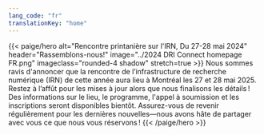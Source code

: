 ```yaml
---
lang_code: "fr"
translationKey: "home"
---
```


{{< paige/hero
    alt="Rencontre printanière sur l'IRN, Du 27-28 mai 2024"
    header="Rassemblons-nous!"
    image="../2024 DRI Connect homepage FR.png"
    imageclass="rounded-4 shadow"
    stretch=true >}}
Nous sommes ravis d'annoncer que la rencontre de l’infrastructure de recherche numérique (IRN) de cette année aura lieu à Montréal les 27 et 28 mai 2025. 
Restez à l’affût pour les mises à jour alors que nous finalisons les détails ! Des informations sur le lieu, le programme, l'appel à soumission et les inscriptions seront disponibles bientôt. Assurez-vous de revenir régulièrement pour les dernières nouvelles—nous avons hâte de partager avec vous ce que nous vous réservons ! 
{{< /paige/hero >}}

<!--

<p class="text-center">
  <a class="btn btn-primary btn-lg" href="https://events.myconferencesuite.com/DRIConnect/reg/form/edit" role="button" aria-disabled="true" target="_blank">
    Inscrivez-vous dès maintenant!
  </a>
</p>

# À qui s’adresse l’événement? 
Toutes les professionnelles et tous les professionnels de l’IRN canadiens travaillant pour ou avec l’Alliance sont invités à assister à y assister (en personne ou virtuellement). 

# Dates 
Les 27 et 28 mai 2024. 

# Lieu 
En personne : Halifax Convention Centre, 1650 Argyle Street, Halifax, Nouvelle-Écosse. 

Participation virtuelle : Les détails de connexion seront communiqués plus tard. 

-->
